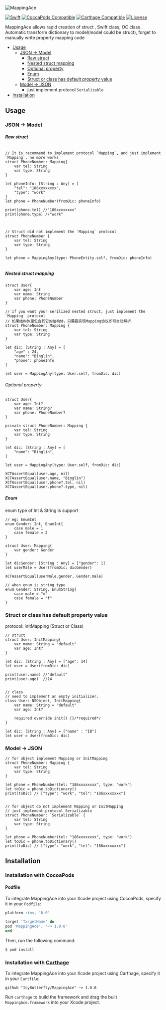 

![MappingAce](https://github.com/IcyButterfly/MappingAce/blob/master/logo.png?raw=true)

[![Swift](https://img.shields.io/badge/Swift-3.0-orange.svg?style=flat)](https://swift.org)
[![CocoaPods Compatible](https://img.shields.io/cocoapods/v/MappingAce.svg)](https://img.shields.io/cocoapods/v/MappingAce.svg)
[![Carthage Compatible](https://img.shields.io/badge/Carthage-compatible-4BC51D.svg?style=flat)](https://github.com/Carthage/Carthage)
[![License](https://img.shields.io/badge/License-MIT-blue.svg?style=flat)](https://tldrlegal.com/license/mit-license)


MappingAce allows rapid creation of struct , Swift class, OC class . Automatic transform dictionary to model(model could be struct), forget to manually write property mapping code


- [Usage](#usage)
	- [JSON -> Model](#json-model) 
		- [Raw struct ](#raw-struct)
		- [Nested struct mapping](#nested-struct-mapping)
		- [Optional property](#optional-property)
		- [Enum](#enum)
		- [Struct or class has default property value](#struct-or-class-has-default-property-value)
	- [Model -> JSON](#model-json)
		- just implement protocol `Serializable`
- [Installation](#installation)



## Usage

### JSON -> Model

##### Raw struct 

```

// It is recommend to implement protocol `Mapping`, and just implement `Mapping`, no more works
struct PhoneNumber: Mapping{
	var tel: String
	var type: String
}

let phoneInfo: [String : Any] = [
	"tel": "186xxxxxxxx",
    "type": "work"
]
let phone = PhoneNumber(fromDic: phoneInfo)

print(phone.tel) //"186xxxxxxxx"
print(phone.type) //"work"



// Struct did not implement the `Mapping` protocol
struct PhoneNumber {
	var tel: String
	var type: String
}

let phone = MappingAny(type: PhoneEntity.self, fromDic: phoneInfo)
    
```
##### Nested struct mapping

```
struct User{
    var age: Int
    var name: String
    var phone: PhoneNumber
}

// if you want your serilized nested struct, just implement the `Mapping` protocol
// 如果结构体里包含其它的结构体，只需要实现Mapping协议即可自动解析
struct PhoneNumber: Mapping {
    var tel: String
    var type: String
}

let dic: [String : Any] = [
    "age" : 24,
    "name": "Binglin",
    "phone": phoneInfo
]

let user = MappingAny(type: User.self, fromDic: dic)
```

###### Optional property
```
struct User{
    var age: Int?
    var name: String?
    var phone: PhoneNumber?
}

private struct PhoneNumber: Mapping {
    var tel: String
    var type: String
}

let dic: [String : Any] = [
    "name": "Binglin",
]

let user = MappingAny(type: User.self, fromDic: dic)

XCTAssertEqual(user.age, nil)
XCTAssertEqual(user.name, "Binglin")
XCTAssertEqual(user.phone?.tel, nil)
XCTAssertEqual(user.phone?.type, nil)
```

##### Enum
enum  type of Int & String  is support
```
// eg: EnumInt
enum Gender: Int, EnumInt{
    case male = 1
    case female = 2
}

struct User: Mapping{
    var gender: Gender
}

let dicGender: [String : Any] = ["gender": 1]
let userMale = User(fromDic: dicGender)

XCTAssertEqual(userMale.gender, Gender.male)
```

```
// when enum is string type
enum Gender: String, EnumString{
    case male = "m"
    case female = "f"
}
```


### Struct or class has default property value   
protocol:  InitMapping (Struct or Class)

```
// struct
struct User: InitMapping{
    var name: String = "default"
    var age: Int?
}

let dic: [String : Any] = ["age": 14]
let user = User(fromDic: dic)

print(user.name) //"default"
print(user.age)  //14


// class
// need to implement an empty initializer.
class User: NSObject, InitMapping{
    var name: String = "default"
    var age: Int?

    required override init() {}/*required*/
}

let dic: [String : Any] = ["name" : "IB"]
let user = User(fromDic: dic)
```




### Model -> JSON


```
// for object implement Mapping or InitMapping
struct PhoneNumber: Mapping {
    var tel: String
    var type: String
}

let phone = PhoneNumber(tel: "186xxxxxxxx", type: "work")
let toDic = phone.toDictionary()
print(toDic) // ["type": "work", "tel": "186xxxxxxxx"]


// for object do not implement Mapping or InitMapping
// just implement protocol Serializable
struct PhoneNumber: `Serializable` {
    var tel: String
    var type: String
}

let phone = PhoneNumber(tel: "186xxxxxxxx", type: "work")
let toDic = phone.toDictionary()
print(toDic) // ["type": "work", "tel": "186xxxxxxxx"]
```




## Installation

### Installation with CocoaPods

#### Podfile

To integrate MappingAce into your Xcode project using CocoaPods, specify it in your `Podfile`:


```ruby
platform :ios, '8.0'

target 'TargetName' do
pod 'MappingAce', '~> 1.0.0'
end
```

Then, run the following command:

```bash
$ pod install
```

### Installation with [Carthage](https://github.com/Carthage/Carthage)
To integrate MappingAce into your Xcode project using Carthage, specify it in your `Cartfile`:

```ogdl
github "IcyButterfly/MappingAce" ~> 1.0.0
```

Run `carthage` to build the framework and drag the built `MappingAce.framework` into your Xcode project.
